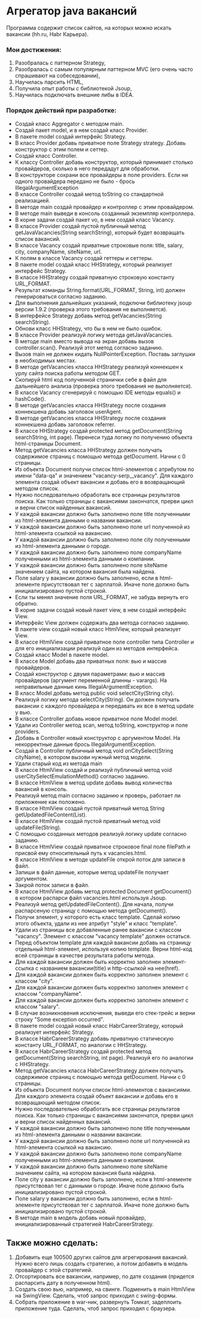 # Агрегатор java вакансий

Программа содержит список сайтов, на которых можно искать вакансии (hh.ru, Habr Карьера).

### Мои достижения:
1. Разобралась с паттерном Strategy,
2. Разобралась с самым популярным паттерном MVC (его очень часто спрашивают на собеседовании),
3. Научилась парсить HTML,
4. Получила опыт работы с библиотекой Jsoup,
5. Научилась подключать внешние либы в IDEA.

### Порядок действий при разработке:
- Создай класс Aggregator с методом main.
- Создай пакет model, и в нем создай класс Provider.
- В пакете model создай интерфейс Strategy.
- В класс Provider добавь приватное поле Strategy strategy. Добавь конструктор с этим полем и сеттер.
- Создай класс Controller.
- К классу Controller добавь конструктор, который принимает столько провайдеров, сколько в него передадут для обработки.
- В конструкторе сохрани все провайдеры в поле providers. Если ни одного провайдера передано не было - брось IllegalArgumentException
- В классе Controller создай метод toString со стандартной реализацией.
- В методе main создай провайдер и контроллер с этим провайдером.
- В методе main выведи в консоль созданный экземпляр контроллера.
- В корне задачи создай пакет vo, в нем создай класс Vacancy.
- В классе Provider создай пустой публичный метод getJavaVacancies(String searchString), который будет возвращать список вакансий.
- В классе Vacancy создай приватные строковые поля: title, salary, city, companyName, siteName, url.
- К полям в классе Vacancy создай геттеры и сеттеры.
- В пакете model создай класс HHStrategy, который реализует интерфейс Strategy.
- В классе HHStrategy создай приватную строковую константу URL_FORMAT.
- Результат команды String.format(URL_FORMAT, String, int) должен генерироваться согласно заданию.
- Для выполнения дальнейших указаний, подключи библиотеку jsoup версии 1.9.2 (проверка этого требования не выполняется).
- В интерфейсе Strategy добавь метод getVacancies(String searchString).
- Обнови класс HHStrategy, что бы в нем не было ошибок.
- В классе Provider реализуй логику метода getJavaVacancies.
- В методе main вместо вывода на экран добавь вызов controller.scan(). Реализуй этот метод согласно заданию.
- Вызов main не должен кидать NullPointerException. Поставь заглушки в необходимых местах.
- В методе getVacancies класса HHStrategy реализуй коннекшен к урлу сайта поиска работы методом GET.
- Скопируй html код полученной странички себе в файл для дальнейшего анализа (проверка этого требования не выполняется).
- В классе Vacancy сгенерируй с помощью IDE методы equals() и hashCode().
- В методе getVacancies класса HHStrategy после создания коннекшена добавь заголовок userAgent.
- В методе getVacancies класса HHStrategy после создания коннекшена добавь заголовок referrer.
- В классе HHStrategy создай protected метод getDocument(String searchString, int page). Перенеси туда логику по получению объекта html-страницы Document.
- Метод getVacancies класса HHStrategy должен получать содержимое страниц с помощью метода getDocument. Начни с 0 страницы. 
- Из объекта Document получи список html-элементов с атрибутом по имени "data-qa" и значением "vacancy-serp__vacancy". Для каждого элемента создай объект вакансии и добавь его в возвращающий методом список. 
- Нужно последовательно обработать все страницы результатов поиска. Как только страницы с вакансиями закончатся, прерви цикл и верни список найденных вакансий. 
- У каждой вакансии должно быть заполнено поле title полученными из html-элемента данными о названии вакансии. 
- У каждой вакансии должно быть заполнено поле url полученной из html-элемента ссылкой на вакансию. 
- У каждой вакансии должно быть заполнено поле city полученными из html-элемента данными о городе. 
- У каждой вакансии должно быть заполнено поле companyName полученными из html-элемента данными о компании. 
- У каждой вакансии должно быть заполнено поле siteName значением сайта, на котором вакансия была найдена. 
- Поле salary у вакансии должно быть заполнено, если в html-элементе присутствовал тег с зарплатой. Иначе поле должно быть инициализировано пустой строкой. 
- Если ты менял значение поля URL_FORMAT, не забудь вернуть его обратно. 
- В корне задачи создай новый пакет view, в нем создай интерфейс View. 
- Интерфейс View должен содержать два метода согласно заданию. 
- В пакете view создай новый класс HtmlView, который реализует View. 
- В классе HtmlView создай приватное поле controller типа Controller и для его инициализации реализуй один из методов интерфейса.
- Создай класс Model в пакете model. 
- В классе Model добавь два приватных поля: вью и массив провайдеров. 
- Создай конструктор с двумя параметрами: вью и массив провайдеров (аргумент переменной длинны - varargs). На неправильные данные кинь IllegalArgumentException. 
- В класс Model добавь метод public void selectCity(String city). 
- Реализуй логику метода selectCity(String). Он должен получать вакансии с каждого провайдера и передавать их все в метод update у вью. 
- В классе Controller добавь новое приватное поле Model model. 
- Удали из Controller метод scan, метод toString, конструктор и поле providers. 
- Добавь в Controller новый конструктор с аргументом Model. На некорректные данные брось IllegalArgumentException. 
- Создай в Controller публичный метод void onCitySelect(String cityName), в котором вызови нужный метод модели. 
- Удали старый код из метода main
- В классе HtmlView создай и реализуй публичный метод void userCitySelectEmulationMethod() согласно заданию. 
- В классе HtmlView в метод update добавь вывод количества вакансий в консоль. 
- Реализуй метод main согласно заданию и проверь, работает ли приложение как положено.
- В классе HtmlView создай пустой приватный метод String getUpdatedFileContent(List<Vacancy>). 
- В классе HtmlView создай пустой приватный метод void updateFile(String). 
- С помощью созданных методов реализуй логику update согласно заданию. 
- В классе HtmlView создай приватное строковое final поле filePath и присвой ему относительный путь к vacancies.html.
- В классе HtmlView в методе updateFile открой поток для записи в файл. 
- Запиши в файл данные, которые метод updateFile получает аргументом. 
- Закрой поток записи в файл.
- В классе HtmlView добавь метод protected Document getDocument() в котором распарси файл vacancies.html используя Jsoup. 
- Реализуй метод getUpdatedFileContent(). Для начала, получи распарсеную страницу с помощью метода getDocument(). 
- Получи элемент, у которого есть класс template. Сделай копию этого объекта, удали из нее атрибут "style" и класс "template". 
- Удали из страницы все добавленные ранее вакансии с классом "vacancy". Элемент с классом "vacancy template" должен остаться. 
- Перед объектом template для каждой вакансии добавь на страницу отдельный html-элемент, используя копию template. Верни html-код всей страницы в качестве результата работы метода. 
- Для каждой вакансии должен быть корректно заполнен элемент-ссылка с названием вакансии(title) и http-ссылкой на нее(href). 
- Для каждой вакансии должен быть корректно заполнен элемент с классом "city". 
- Для каждой вакансии должен быть корректно заполнен элемент с классом "companyName". 
- Для каждой вакансии должен быть корректно заполнен элемент с классом "salary". 
- В случае возникновения исключения, выведи его стек-трейс и верни строку "Some exception occurred".
- В пакете model создай новый класс HabrCareerStrategy, который реализует интерфейс Strategy. 
- В классе HabrCareerStrategy добавь приватную статическую константу URL_FORMAT, по аналогии с HHStrategy. 
- В классе HabrCareerStrategy создай protected метод getDocument(String searchString, int page). Реализуй его по аналогии с HHStrategy. 
- Метод getVacancies класса HabrCareerStrategy должен получать содержимое страниц с помощью метода getDocument. Начни с 0 страницы. 
- Из объекта Document получи список html-элементов с вакансиями. Для каждого элемента создай объект вакансии и добавь его в возвращающий методом список. 
- Нужно последовательно обработать все страницы результатов поиска. Как только страницы с вакансиями закончатся, прерви цикл и верни список найденных вакансий. 
- У каждой вакансии должно быть заполнено поле title полученными из html-элемента данными о названии вакансии. 
- У каждой вакансии должно быть заполнено поле url полученной из html-элемента ссылкой на вакансию. 
- У каждой вакансии должно быть заполнено поле companyName полученными из html-элемента данными о компании. 
- У каждой вакансии должно быть заполнено поле siteName значением сайта, на котором вакансия была найдена. 
- Поле city у вакансии должно быть заполнено, если в html-элементе присутствовал тег с данными о городе. Иначе поле должно быть инициализировано пустой строкой. 
- Поле salary у вакансии должно быть заполнено, если в html-элементе присутствовал тег с зарплатой. Иначе поле должно быть инициализировано пустой строкой. 
- В методе main в модель добавь новый провайдер, инициализированный стратегией HabrCareerStrategy.


## Также можно сделать:
1. Добавить еще 100500 других сайтов для агрегирования вакансий.
   Нужно всего лишь создать стратегию, а потом добавить в модель провайдер с этой стратегией.
2. Отсортировать все вакансии, например, по дате создания (придется распарсить дату в полученном html).
3. Создать свою вью, например, на свинге. Подменить в main HtmlView на SwingView. Сделать, чтоб запрос приходил с swing-формы.
4. Собрать приложение в war-ник, развернуть Томкат, задеплоить приложение туда. Сделать, чтоб запрос приходил с браузера.
